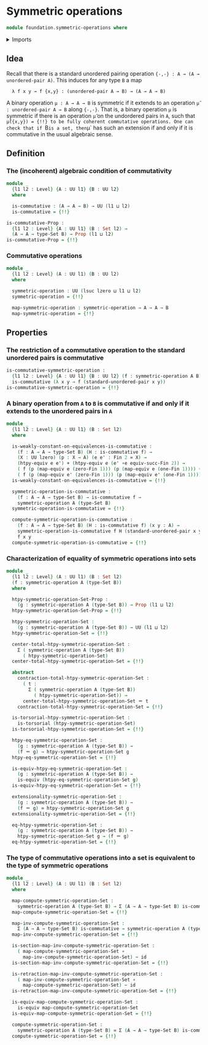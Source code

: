 # Symmetric operations

```agda
module foundation.symmetric-operations where
```

<details><summary>Imports</summary>

```agda
open import foundation.action-on-identifications-binary-functions
open import foundation.action-on-identifications-functions
open import foundation.dependent-pair-types
open import foundation.equivalence-extensionality
open import foundation.function-extensionality
open import foundation.function-types
open import foundation.functoriality-coproduct-types
open import foundation.fundamental-theorem-of-identity-types
open import foundation.homotopies
open import foundation.propositional-truncations
open import foundation.propositions
open import foundation.subtypes
open import foundation.universal-property-propositional-truncation-into-sets
open import foundation.universe-levels
open import foundation.unordered-pairs

open import foundation-core.coproduct-types
open import foundation-core.equivalences
open import foundation-core.identity-types
open import foundation-core.sets
open import foundation-core.torsorial-type-families

open import univalent-combinatorics.2-element-types
open import univalent-combinatorics.finite-types
open import univalent-combinatorics.standard-finite-types
```

</details>

## Idea

Recall that there is a standard unordered pairing operation
`{-,-} : A → (A → unordered-pair A)`. This induces for any type `B` a map

```text
  λ f x y → f {x,y} : (unordered-pair A → B) → (A → A → B)
```

A binary operation `μ : A → A → B` is symmetric if it extends to an operation
`μ̃ : unordered-pair A → B` along `{-,-}`. That is, a binary operation `μ` is
symmetric if there is an operation `μ̃` on the undordered pairs in `A`, such that
`μ̃({x,y}) = {!!}
to be fully coherent commutative operations. One can check that if `B` is a set,
then `μ` has such an extension if and only if it is commutative in the usual
algebraic sense.

## Definition

### The (incoherent) algebraic condition of commutativity

```agda
module _
  {l1 l2 : Level} {A : UU l1} {B : UU l2}
  where

  is-commutative : (A → A → B) → UU (l1 ⊔ l2)
  is-commutative = {!!}

is-commutative-Prop :
  {l1 l2 : Level} {A : UU l1} (B : Set l2) →
  (A → A → type-Set B) → Prop (l1 ⊔ l2)
is-commutative-Prop = {!!}
```

### Commutative operations

```agda
module _
  {l1 l2 : Level} (A : UU l1) (B : UU l2)
  where

  symmetric-operation : UU (lsuc lzero ⊔ l1 ⊔ l2)
  symmetric-operation = {!!}

  map-symmetric-operation : symmetric-operation → A → A → B
  map-symmetric-operation = {!!}
```

## Properties

### The restriction of a commutative operation to the standard unordered pairs is commutative

```agda
is-commutative-symmetric-operation :
  {l1 l2 : Level} {A : UU l1} {B : UU l2} (f : symmetric-operation A B) →
  is-commutative (λ x y → f (standard-unordered-pair x y))
is-commutative-symmetric-operation = {!!}
```

### A binary operation from `A` to `B` is commutative if and only if it extends to the unordered pairs in `A`

```agda
module _
  {l1 l2 : Level} {A : UU l1} (B : Set l2)
  where

  is-weakly-constant-on-equivalences-is-commutative :
    (f : A → A → type-Set B) (H : is-commutative f) →
    (X : UU lzero) (p : X → A) (e e' : Fin 2 ≃ X) →
    (htpy-equiv e e') + (htpy-equiv e (e' ∘e equiv-succ-Fin 2)) →
    ( f (p (map-equiv e (zero-Fin 1))) (p (map-equiv e (one-Fin 1)))) ＝
    ( f (p (map-equiv e' (zero-Fin 1))) (p (map-equiv e' (one-Fin 1))))
  is-weakly-constant-on-equivalences-is-commutative = {!!}

  symmetric-operation-is-commutative :
    (f : A → A → type-Set B) → is-commutative f →
    symmetric-operation A (type-Set B)
  symmetric-operation-is-commutative = {!!}

  compute-symmetric-operation-is-commutative :
    (f : A → A → type-Set B) (H : is-commutative f) (x y : A) →
    symmetric-operation-is-commutative f H (standard-unordered-pair x y) ＝
    f x y
  compute-symmetric-operation-is-commutative = {!!}
```

### Characterization of equality of symmetric operations into sets

```agda
module _
  {l1 l2 : Level} (A : UU l1) (B : Set l2)
  (f : symmetric-operation A (type-Set B))
  where

  htpy-symmetric-operation-Set-Prop :
    (g : symmetric-operation A (type-Set B)) → Prop (l1 ⊔ l2)
  htpy-symmetric-operation-Set-Prop = {!!}

  htpy-symmetric-operation-Set :
    (g : symmetric-operation A (type-Set B)) → UU (l1 ⊔ l2)
  htpy-symmetric-operation-Set = {!!}

  center-total-htpy-symmetric-operation-Set :
    Σ ( symmetric-operation A (type-Set B))
      ( htpy-symmetric-operation-Set)
  center-total-htpy-symmetric-operation-Set = {!!}

  abstract
    contraction-total-htpy-symmetric-operation-Set :
      ( t :
        Σ ( symmetric-operation A (type-Set B))
          ( htpy-symmetric-operation-Set)) →
      center-total-htpy-symmetric-operation-Set ＝ t
    contraction-total-htpy-symmetric-operation-Set = {!!}

  is-torsorial-htpy-symmetric-operation-Set :
    is-torsorial (htpy-symmetric-operation-Set)
  is-torsorial-htpy-symmetric-operation-Set = {!!}

  htpy-eq-symmetric-operation-Set :
    (g : symmetric-operation A (type-Set B)) →
    (f ＝ g) → htpy-symmetric-operation-Set g
  htpy-eq-symmetric-operation-Set = {!!}

  is-equiv-htpy-eq-symmetric-operation-Set :
    (g : symmetric-operation A (type-Set B)) →
    is-equiv (htpy-eq-symmetric-operation-Set g)
  is-equiv-htpy-eq-symmetric-operation-Set = {!!}

  extensionality-symmetric-operation-Set :
    (g : symmetric-operation A (type-Set B)) →
    (f ＝ g) ≃ htpy-symmetric-operation-Set g
  extensionality-symmetric-operation-Set = {!!}

  eq-htpy-symmetric-operation-Set :
    (g : symmetric-operation A (type-Set B)) →
    htpy-symmetric-operation-Set g → (f ＝ g)
  eq-htpy-symmetric-operation-Set = {!!}
```

### The type of commutative operations into a set is equivalent to the type of symmetric operations

```agda
module _
  {l1 l2 : Level} (A : UU l1) (B : Set l2)
  where

  map-compute-symmetric-operation-Set :
    symmetric-operation A (type-Set B) → Σ (A → A → type-Set B) is-commutative
  map-compute-symmetric-operation-Set = {!!}

  map-inv-compute-symmetric-operation-Set :
    Σ (A → A → type-Set B) is-commutative → symmetric-operation A (type-Set B)
  map-inv-compute-symmetric-operation-Set = {!!}

  is-section-map-inv-compute-symmetric-operation-Set :
    ( map-compute-symmetric-operation-Set ∘
      map-inv-compute-symmetric-operation-Set) ~ id
  is-section-map-inv-compute-symmetric-operation-Set = {!!}

  is-retraction-map-inv-compute-symmetric-operation-Set :
    ( map-inv-compute-symmetric-operation-Set ∘
      map-compute-symmetric-operation-Set) ~ id
  is-retraction-map-inv-compute-symmetric-operation-Set = {!!}

  is-equiv-map-compute-symmetric-operation-Set :
    is-equiv map-compute-symmetric-operation-Set
  is-equiv-map-compute-symmetric-operation-Set = {!!}

  compute-symmetric-operation-Set :
    symmetric-operation A (type-Set B) ≃ Σ (A → A → type-Set B) is-commutative
  compute-symmetric-operation-Set = {!!}
```
